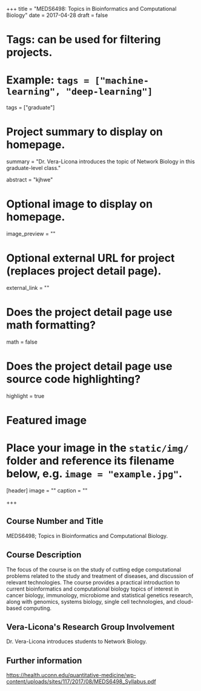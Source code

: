 +++
title = "MEDS6498: Topics in Bioinformatics and Computational  Biology"
date = 2017-04-28
draft = false

# Tags: can be used for filtering projects.
# Example: `tags = ["machine-learning", "deep-learning"]`
tags = ["graduate"]

# Project summary to display on homepage.
summary = "Dr. Vera-Licona introduces the topic of Network Biology in this graduate-level class."

abstract = "kjhwe"

# Optional image to display on homepage.
image_preview = ""

# Optional external URL for project (replaces project detail page).
external_link = ""

# Does the project detail page use math formatting?
math = false

# Does the project detail page use source code highlighting?
highlight = true

# Featured image
# Place your image in the `static/img/` folder and reference its filename below, e.g. `image = "example.jpg"`.
[header]
image = ""
caption = ""

+++


## Course Number and Title
MEDS6498; Topics in Bioinformatics and Computational Biology.

## Course Description 
The focus of the course is on the study of cutting edge computational problems related to the study and treatment of diseases, and discussion of relevant technologies. The course provides a practical introduction to current bioinformatics and computational biology topics of interest in cancer biology, immunology, microbiome and statistical genetics research, along with genomics, systems biology, single cell technologies, and cloud-based computing.

## Vera-Licona's Research Group Involvement
Dr. Vera-Licona introduces students to Network Biology.

## Further information 
https://health.uconn.edu/quantitative-medicine/wp-content/uploads/sites/117/2017/08/MEDS6498_Syllabus.pdf